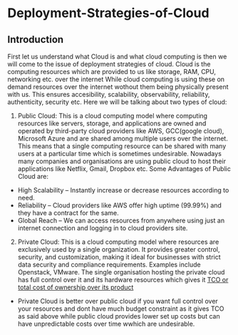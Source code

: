 # Deployment-Strategies-of-Cloud
## Introduction
First let us understand what Cloud is and what cloud computing is then we will come to the issue of deployment strategies of cloud. Cloud is the computing resources which are provided to us like storage, RAM, CPU, networking etc. over the internet
While cloud computing is using these on demand resources over the internet wothout them being physically present with us. This ensures accesibility, scalability, observability, reliability, authenticity, security etc.
Here we will be talking about two types of cloud:
1. Public Cloud: This is a cloud computing model where computing resources like servers, storage, and applications are owned and operated by third-party cloud providers like AWS, GCC(google cloud), Microsoft Azure and are shared among multiple users over the internet.
This means that a single computing resource can be shared with many users at a particular time which is sometimes undesirable. Nowadays many companies and organisations are using public cloud to host their applications like Netflix, Gmail, Dropbox etc.
Some Advantages of Public Cloud are:
- High Scalability – Instantly increase or decrease resources according to need.
- Reliability – Cloud providers like AWS offer high uptime (99.99%) and they have a contract for the same.
- Global Reach – We can access resources from anywhere using just an internet connection and logging in to cloud providers site.
2. Private Cloud: This is a cloud computing model where resources are exclusively used by a single organization. It provides greater control, security, and customization, making it ideal for businesses with strict data security and compliance requirements. Examples include Openstack, VMware.
The single organisation hosting the private cloud has full control over it and its hardware resources which gives it <ins> TCO or total cost of ownership over its product </ins>
- Private Cloud is better over public cloud if you want full control over your resources and dont have much budget constraint as it gives TCO as said above while public cloud provides lower set up costs but can have unpredictable costs over time wwhich are undesirable.

